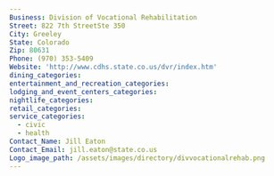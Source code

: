 ```yaml
---
Business: Division of Vocational Rehabilitation
Street: 822 7th StreetSte 350
City: Greeley
State: Colorado
Zip: 80631
Phone: (970) 353-5409
Website: 'http://www.cdhs.state.co.us/dvr/index.htm'
dining_categories:
entertainment_and_recreation_categories:
lodging_and_event_centers_categories:
nightlife_categories:
retail_categories:
service_categories:
  - civic
  - health
Contact_Name: Jill Eaton
Contact_Email: jill.eaton@state.co.us
Logo_image_path: /assets/images/directory/divvocationalrehab.png
---
```



